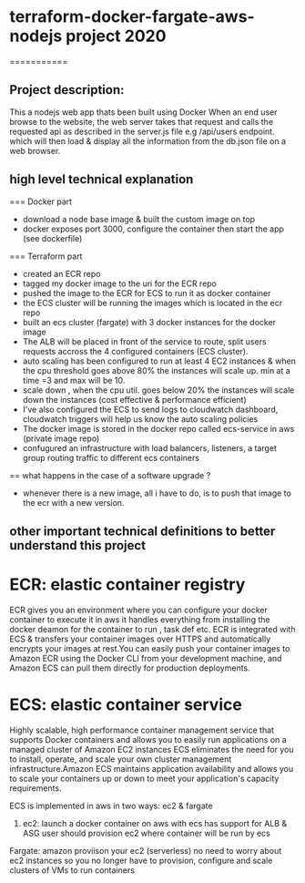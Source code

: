 # terraform-docker-fargate-aws-nodejs project 2020

===========

## Project description: ##
This a nodejs web app thats been built using Docker
When an end user browse to the website, the web server takes that request
and calls the requested api as described in the server.js file
e.g /api/users endpoint. which will then load & display all the information 
from the db.json file on a web browser. 

## high level technical explanation ##
=== Docker part
* download a node base image & built the custom image on top 
* docker exposes port 3000, configure the container then start the app (see dockerfile) 

=== Terraform part
* created an ECR repo 
* tagged my docker image to the uri for the ECR repo 
* pushed the image to the ECR for ECS to run it as docker container
* the ECS cluster will be running the images which is located in the ecr repo
* built an ecs cluster (fargate) with 3 docker instances for the docker image
* The ALB will be placed in front of the service to route, split users requests
  accross the 4 configured containers (ECS cluster).
* auto scaling has been configured to run at least 4 EC2 instances & when the cpu threshold
  goes above 80% the instances will scale up. min at a time =3 and max will be 10.
* scale down , when the cpu util. goes below 20% the instances will scale down the instances
  (cost effective & performance efficient)
* I've also configured the ECS to send logs to cloudwatch dashboard, cloudwatch triggers will
  help us know the auto scaling policies 
* The docker image is stored in the docker repo called ecs-service in aws (private image repo)
* confugured an infrastructure with load balancers, listeners, a target group routing traffic
  to different ecs containers
  
== what happens in the case of a software upgrade ?
* whenever there is a new image, all i have to do, is to push that image to the ecr with a new
  version.

## other important technical definitions to better understand this project ##

# ECR: elastic container registry
ECR gives you an environment where you can configure your docker container to execute it in aws 
it handles everything from installing the docker deamon for the container to run , task def etc. 
ECR is integrated with ECS & transfers your container images over HTTPS and automatically encrypts
your images at rest.You can easily push your container images to Amazon ECR using the Docker CLI
from your development machine, and Amazon ECS can pull them directly for production deployments.

# ECS: elastic container service
Highly scalable, high performance container management service that supports Docker containers
and allows you to easily run applications on a managed cluster of Amazon EC2 instances
ECS eliminates the need for you to install, operate, and scale your own cluster management 
infrastructure.Amazon ECS maintains application availability and allows you to scale your 
containers up or down to meet your application's capacity requirements.

ECS is implemented in aws in two ways: ec2 & fargate 
1. ec2:
launch a docker container on aws with ecs
has support for ALB & ASG
user should provision ec2 where container will be run by ecs 

Fargate:
amazon proviison your ec2 (serverless)
no need to worry about ec2 instances
so you no longer have to provision, configure and scale clusters of VMs to run containers 



